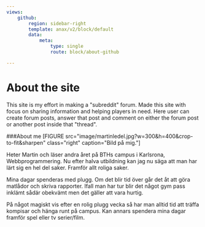 ```yaml
---
views:
    github:
        region: sidebar-right
        template: anax/v2/block/default
        data:
            meta:
                type: single
                route: block/about-github

---
```

About the site
=========================

This site is my effort in making a "subreddit" forum. Made this site with focus on sharing information and helping players in need.
Here user can create forum posts, answer that post and comment on either the forum post or another post inside that "thread".

###About me
[FIGURE src="image/martinledel.jpg?w=300&h=400&crop-to-fit&sharpen" class="right" caption="Bild på mig."]

Heter Martin och läser andra året på BTHs campus i Karlsrona, Webbprogrammering. Nu efter halva utbildning kan jag nu säga att man har lärt sig en hel del saker. Framför allt roliga saker.

Mina dagar spenderas med plugg. Om det blir tid över går det åt att göra matlådor och skriva rapporter. Ifall man har tur blir det något gym pass inklämt sådär obekvämt men det gäller att vara hurtig.

På något magiskt vis efter en rolig plugg vecka så har man alltid tid att träffa kompisar och hänga runt på campus. Kan annars spendera mina dagar framför spel eller tv serier/film.
